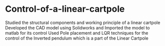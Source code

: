 # Control-of-a-linear-cartpole
Studied the structural components and working principle of a linear cartpole
Developed the CAD model using Solidworks and Imported the model to matlab for its control
Used Pole placement and LQR techniques for the control of the Inverted pendulum which is a part of the Linear
Cartpole
